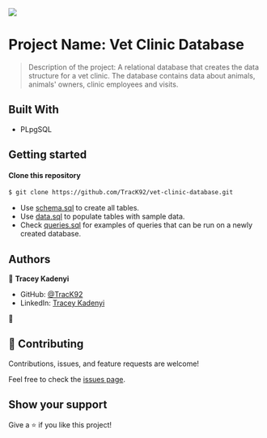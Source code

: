 ![](https://img.shields.io/badge/Microverse-blueviolet)

# Project Name: Vet Clinic Database

> Description of the project: A relational database that creates the data structure for a vet clinic. The database contains data about animals, animals' owners, clinic employees and visits. 

## Built With
- PLpgSQL

## Getting started

#### Clone this repository

```bash
$ git clone https://github.com/TracK92/vet-clinic-database.git
```

- Use [schema.sql](./schema.sql) to create all tables.
- Use [data.sql](./data.sql) to populate tables with sample data.
- Check [queries.sql](./queries.sql) for examples of queries that can be run on a newly created database. 

## Authors

👤 **Tracey Kadenyi**

- GitHub: [@TracK92](https://github.com/TracK92)
- LinkedIn: [Tracey Kadenyi](https://www.linkedin.com/in/tracey-kadenyi/)

👤
## 🤝 Contributing

Contributions, issues, and feature requests are welcome!

Feel free to check the [issues page](../../issues/).

## Show your support

Give a ⭐️ if you like this project!
